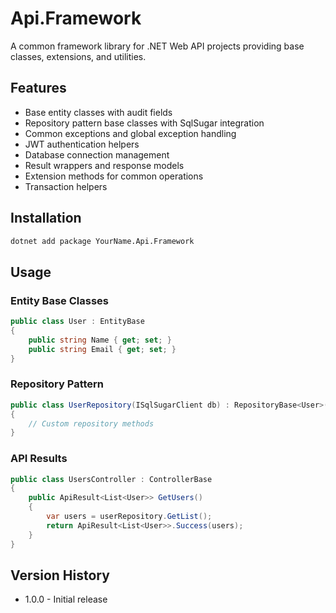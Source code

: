 # Api.Framework

A common framework library for .NET Web API projects providing base classes, extensions, and utilities.

## Features

- Base entity classes with audit fields
- Repository pattern base classes with SqlSugar integration
- Common exceptions and global exception handling
- JWT authentication helpers
- Database connection management
- Result wrappers and response models
- Extension methods for common operations
- Transaction helpers

## Installation

```bash
dotnet add package YourName.Api.Framework
```

## Usage

### Entity Base Classes

```csharp
public class User : EntityBase
{
    public string Name { get; set; }
    public string Email { get; set; }
}
```

### Repository Pattern

```csharp
public class UserRepository(ISqlSugarClient db) : RepositoryBase<User>(db)
{
    // Custom repository methods
}
```

### API Results

```csharp
public class UsersController : ControllerBase
{
    public ApiResult<List<User>> GetUsers()
    {
        var users = userRepository.GetList();
        return ApiResult<List<User>>.Success(users);
    }
}
```

## Version History

- 1.0.0 - Initial release